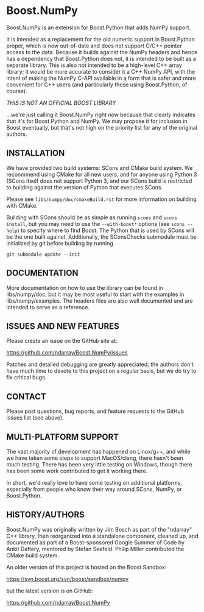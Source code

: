 # Boost.NumPy

Boost.NumPy is an extension for Boost.Python that adds NumPy support.

It is intended as a replacement for the old numeric support in
Boost.Python proper, which is now out-of-date and does not support
C/C++ pointer access to the data.  Because it builds against the NumPy
headers and hence has a dependency that Boost.Python does not, it is
intended to be built as a separate library.  This is also not intended
to be a high-level C++ array library; it would be more accurate to
consider it a C++ NumPy API, with the intent of making the NumPy C-API
available in a form that is safer and more convenient for C++ users
(and particularly those using Boost.Python, of course).

*THIS IS NOT AN OFFICIAL BOOST LIBRARY*

...we're just calling it Boost.NumPy right now because that clearly
indicates that it's for Boost.Python and NumPy.  We may
propose it for inclusion in Boost eventually, but that's not high
on the priority list for any of the original authors.


## INSTALLATION

We have provided two build systems: SCons and CMake build system.
We reconmmend using CMake for all new users, and for anyone using
Python 3 (SCons itself does not support Python 3, and our SCons
build is restricted to building against the version of Python that
executes SCons.

Please see `libs/numpy/doc/cmakeBuild.rst` for more information on
building with CMake.

Building with SCons should be as simple as running `scons` and `scons
install`, but you may need to use the `--with-boost*` options (see
`scons --help`) to specify where to find Boost.  The Python that is
used by SCons will be the one built against. Additionally, the
SConsChecks submodule must be initialized by git before building
by running

    git submodule update --init


## DOCUMENTATION

More documentation on how to use the library can be found in
libs/numpy/doc, but it may be most useful to start with the
examples in libs/numpy/examples.  The headers files are also
well documented and are intended to serve as a reference.


## ISSUES AND NEW FEATURES

Please create an issue on the GitHub site at:

https://github.com/ndarray/Boost.NumPy/issues

Patches and detailed debugging are greatly appreciated; the authors don't have much time to devote to this project on a regular basis, but we do try to fix critical bugs.


## CONTACT

Please post questions, bug reports, and feature requests to
the GitHub issues list (see above).


## MULTI-PLATFORM SUPPORT

The vast majority of development has happened on Linux/g++, and while
we have taken some steps to support MacOS/clang, there hasn't been
much testing.  There has been very little testing on Windows, though there
has been some work contributed to get it working there.

In short, we'd really love to have some testing on additional platforms,
especially from people who know their way around SCons, NumPy, or
Boost.Python.


## HISTORY/AUTHORS

Boost.NumPy was originally written by Jim Bosch as part of the
"ndarray" C++ library, then reorganized into a standalone component,
cleaned up, and documented as part of a Boost-sponsored
Google Summer of Code by Ankit Daftery, mentored by Stefan Seefeld.
Philip Miller contributed the CMake build system.

An older version of this project is hosted on the Boost Sandbox:

https://svn.boost.org/svn/boost/sandbox/numpy

but the latest version is on GitHub:

https://github.com/ndarray/Boost.NumPy
